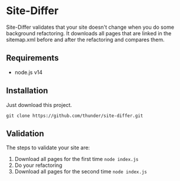 # Site-Differ

Site-Differ validates that your site doesn't change when you do some background refactoring. 
It downloads all pages that are linked in the sitemap.xml before and after the refactoring and compares them.

## Requirements

* node.js v14

## Installation

Just download this project.

``
git clone https://github.com/thunder/site-differ.git
``

## Validation

The steps to validate your site are:

1. Download all pages for the first time `node index.js`
2. Do your refactoring
3. Download all pages for the second time `node index.js`
